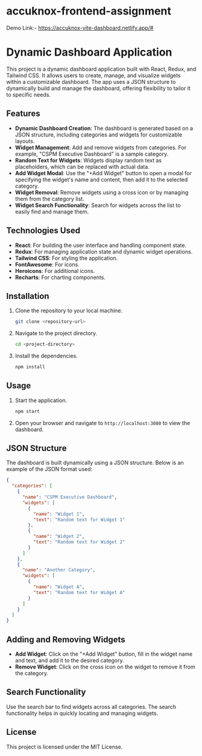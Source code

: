 # accuknox-frontend-assignment
Demo Link:- https://accuknox-vite-dashboard.netlify.app/#
# Dynamic Dashboard Application

This project is a dynamic dashboard application built with React, Redux, and Tailwind CSS. It allows users to create, manage, and visualize widgets within a customizable dashboard.
The app uses a JSON structure to dynamically build and manage the dashboard, offering flexibility to tailor it to specific needs.

## Features

- **Dynamic Dashboard Creation**: The dashboard is generated based on a JSON structure, including categories and widgets for customizable layouts.
- **Widget Management**: Add and remove widgets from categories. For example, "CSPM Executive Dashboard" is a sample category.
- **Random Text for Widgets**: Widgets display random text as placeholders, which can be replaced with actual data.
- **Add Widget Modal**: Use the "+Add Widget" button to open a modal for specifying the widget's name and content, then add it to the selected category.
- **Widget Removal**: Remove widgets using a cross icon or by managing them from the category list.
- **Widget Search Functionality**: Search for widgets across the list to easily find and manage them.

## Technologies Used

- **React**: For building the user interface and handling component state.
- **Redux**: For managing application state and dynamic widget operations.
- **Tailwind CSS**: For styling the application.
- **FontAwesome**: For icons.
- **Heroicons**: For additional icons.
- **Recharts**: For charting components.

## Installation

1. Clone the repository to your local machine.
   ```bash
   git clone <repository-url>
   ```
2. Navigate to the project directory.
   ```bash
   cd <project-directory>
   ```
3. Install the dependencies.
   ```bash
   npm install
   ```

## Usage

1. Start the application.
   ```bash
   npm start
   ```
2. Open your browser and navigate to `http://localhost:3000` to view the dashboard.

## JSON Structure

The dashboard is built dynamically using a JSON structure. Below is an example of the JSON format used:

```json
{
  "categories": [
    {
      "name": "CSPM Executive Dashboard",
      "widgets": [
        {
          "name": "Widget 1",
          "text": "Random text for Widget 1"
        },
        {
          "name": "Widget 2",
          "text": "Random text for Widget 2"
        }
      ]
    },
    {
      "name": "Another Category",
      "widgets": [
        {
          "name": "Widget A",
          "text": "Random text for Widget A"
        }
      ]
    }
  ]
}
```

## Adding and Removing Widgets

- **Add Widget**: Click on the "+Add Widget" button, fill in the widget name and text, and add it to the desired category.
- **Remove Widget**: Click on the cross icon on the widget to remove it from the category.

## Search Functionality

Use the search bar to find widgets across all categories. The search functionality helps in quickly locating and managing widgets.

## License

This project is licensed under the MIT License.
